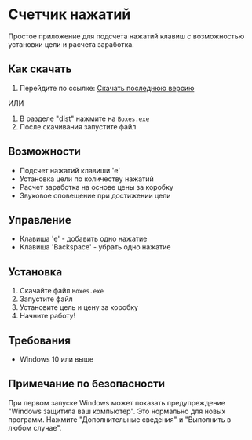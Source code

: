# Счетчик нажатий

Простое приложение для подсчета нажатий клавиш с возможностью установки цели и расчета заработка.

## Как скачать
1. Перейдите по ссылке: [Скачать последнюю версию](https://github.com/Fel1ksis/ClickCounter/tree/main/dist)

ИЛИ

1. В разделе "dist" нажмите на `Boxes.exe`
3. После скачивания запустите файл

## Возможности
- Подсчет нажатий клавиши 'e'
- Установка цели по количеству нажатий
- Расчет заработка на основе цены за коробку
- Звуковое оповещение при достижении цели

## Управление
- Клавиша 'e' - добавить одно нажатие
- Клавиша 'Backspace' - убрать одно нажатие

## Установка
1. Скачайте файл `Boxes.exe`
2. Запустите файл
3. Установите цель и цену за коробку
4. Начните работу!

## Требования
- Windows 10 или выше

## Примечание по безопасности
При первом запуске Windows может показать предупреждение "Windows защитила ваш компьютер". Это нормально для новых программ. Нажмите "Дополнительные сведения" и "Выполнить в любом случае". 